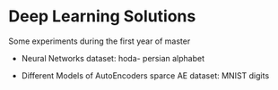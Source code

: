 # Deep Learning Solutions
Some experiments during the first year of master

- Neural Networks
  dataset: hoda- persian alphabet

- Different Models of AutoEncoders 
  sparce AE 
  dataset: MNIST digits
